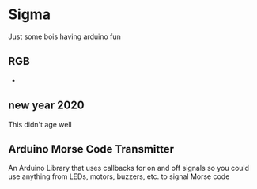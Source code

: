 # Sigma

Just some bois having arduino fun

## RGB

-

## new year 2020

This didn't age well

## Arduino Morse Code Transmitter

An Arduino Library that uses callbacks for on and off signals so you could use anything from LEDs, motors, buzzers, etc. to signal Morse code
